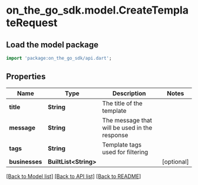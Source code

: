 # on_the_go_sdk.model.CreateTemplateRequest

## Load the model package
```dart
import 'package:on_the_go_sdk/api.dart';
```

## Properties
Name | Type | Description | Notes
------------ | ------------- | ------------- | -------------
**title** | **String** | The title of the template | 
**message** | **String** | The message that will be used in the response | 
**tags** | **String** | Template tags used for filtering | 
**businesses** | **BuiltList&lt;String&gt;** |  | [optional] 

[[Back to Model list]](../README.md#documentation-for-models) [[Back to API list]](../README.md#documentation-for-api-endpoints) [[Back to README]](../README.md)


